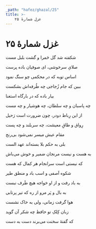 ```yaml
---
_path: "hafez/ghazal/25"
title: >-
    غزل شمارهٔ ۲۵
---
```

# غزل شمارهٔ ۲۵

<div class="b" id="bn1"><div class="m1"><p>شکفته شد گل حَمرا و گشت بلبل مست</p></div>
<div class="m2"><p>صلایِ سرخوشی، ای صوفیان باده پرست</p></div></div>
<div class="b" id="bn2"><div class="m1"><p>اساس توبه که در محکمی چو سنگ نمود</p></div>
<div class="m2"><p>ببین که جام زُجاجی چه طُرفه‌اش بشکست</p></div></div>
<div class="b" id="bn3"><div class="m1"><p>بیار باده که در بارگاه استغنا</p></div>
<div class="m2"><p>چه پاسبان و چه سلطان، چه هوشیار و چه مست</p></div></div>
<div class="b" id="bn4"><div class="m1"><p>از این رِباط دودر، چون ضرورت است رَحیل</p></div>
<div class="m2"><p>رِواق و طاقِ معیشت، چه سربلند و چه پست</p></div></div>
<div class="b" id="bn5"><div class="m1"><p>مقام عیش میسر نمی‌شود بی‌رنج</p></div>
<div class="m2"><p>بلی به حکم بلا بسته‌اند عهد الست</p></div></div>
<div class="b" id="bn6"><div class="m1"><p>به هست و نیست مرنجان ضمیر و خوش می‌باش</p></div>
<div class="m2"><p>که نیستی است سرانجام هر کمال که هست</p></div></div>
<div class="b" id="bn7"><div class="m1"><p>شکوه آصفی و اسب باد و منطق طیر</p></div>
<div class="m2"><p>به باد رفت و از او خواجه هیچ طَرف نبست</p></div></div>
<div class="b" id="bn8"><div class="m1"><p>به بال و پَر مرو از ره که تیر پرتابی</p></div>
<div class="m2"><p>هوا گرفت زمانی، ولی به خاک نشست</p></div></div>
<div class="b" id="bn9"><div class="m1"><p>زبان کِلکِ تو حافظ چه شکر آن گوید</p></div>
<div class="m2"><p>که گفتهٔ سخنت می‌برند دست به دست</p></div></div>

